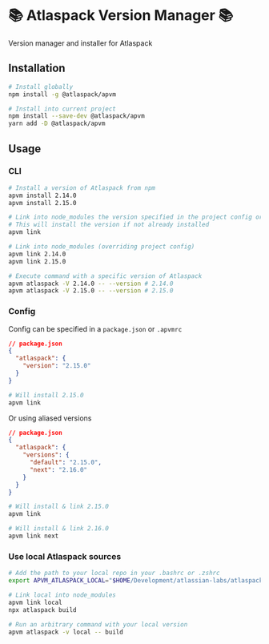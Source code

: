 # 📚 Atlaspack Version Manager 📚

Version manager and installer for Atlaspack

## Installation

```bash
# Install globally
npm install -g @atlaspack/apvm

# Install into current project
npm install --save-dev @atlaspack/apvm
yarn add -D @atlaspack/apvm
```

## Usage

### CLI

```bash
# Install a version of Atlaspack from npm
apvm install 2.14.0
apvm install 2.15.0

# Link into node_modules the version specified in the project config or default
# This will install the version if not already installed
apvm link

# Link into node_modules (overriding project config)
apvm link 2.14.0
apvm link 2.15.0

# Execute command with a specific version of Atlaspack
apvm atlaspack -V 2.14.0 -- --version # 2.14.0
apvm atlaspack -V 2.15.0 -- --version # 2.15.0
```

### Config

Config can be specified in a `package.json` or `.apvmrc`

```json
// package.json
{
  "atlaspack": {
    "version": "2.15.0"
  }
}
```

```bash
# Will install 2.15.0
apvm link
```

Or using aliased versions

```json
// package.json
{
  "atlaspack": {
    "versions": {
      "default": "2.15.0",
      "next": "2.16.0"
    }
  }
}
```

```bash
# Will install & link 2.15.0
apvm link

# Will install & link 2.16.0
apvm link next
```

### Use local Atlaspack sources

```bash
# Add the path to your local repo in your .bashrc or .zshrc
export APVM_ATLASPACK_LOCAL="$HOME/Development/atlassian-labs/atlaspack"

# Link local into node_modules
apvm link local
npx atlaspack build

# Run an arbitrary command with your local version
apvm atlaspack -v local -- build
```
